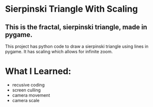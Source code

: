 # Sierpinski Triangle With Scaling

## This is the fractal, sierpinski triangle, made in pygame.

This project has python code to draw a sierpinski triangle using lines in pygame. It has scaling which allows for infinite zoom.

# What I Learned:

- recusive coding
- screen culling
- camera movement
- camera scale